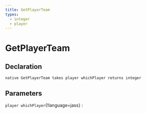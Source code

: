 ```yaml
---
title: GetPlayerTeam
types:
  - integer
  - player
---
```


# GetPlayerTeam

## Declaration

```jass
native GetPlayerTeam takes player whichPlayer returns integer
```

## Parameters
`player whichPlayer`{!language=jass}
: 
